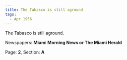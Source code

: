 ```yaml
---  
title: The Tabasco is still aground  
tags:  
  - Apr 1956  
---  
```

  
The Tabasco is still aground.  
  
Newspapers: **Miami Morning News or The Miami Herald**  
  
Page: **2**, Section: **A** 

